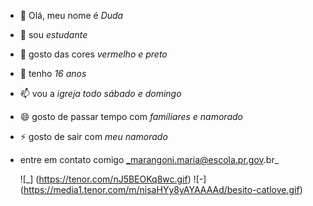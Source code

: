 - 👋 Olá, meu nome é _Duda_
- 👀  sou _estudante_
- 🌱 gosto das cores _vermelho e preto_
- 💞️ tenho _16 anos_
- 📫 vou a _igreja todo sábado e domingo_
- 😄  gosto de passar tempo com _famíliares e namorado_
- ⚡ gosto de sair com _meu namorado_
- entre em contato comigo _marangoni.maria@escola.pr.gov.br_

  ![_]
  (https://tenor.com/nJ5BEOKq8wc.gif)
  ![-]
  (https://media1.tenor.com/m/nisaHYy8yAYAAAAd/besito-catlove.gif)
